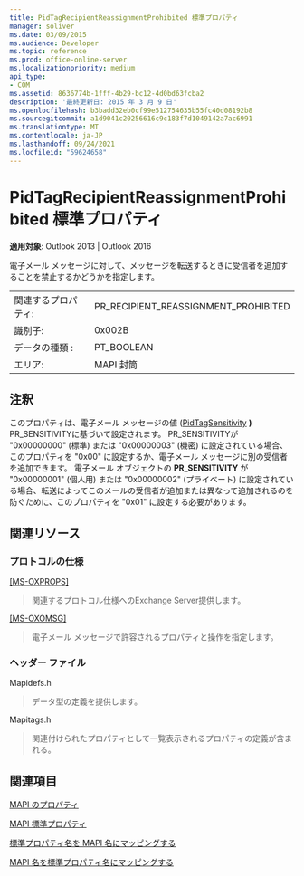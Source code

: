 ```yaml
---
title: PidTagRecipientReassignmentProhibited 標準プロパティ
manager: soliver
ms.date: 03/09/2015
ms.audience: Developer
ms.topic: reference
ms.prod: office-online-server
ms.localizationpriority: medium
api_type:
- COM
ms.assetid: 8636774b-1fff-4b29-bc12-4d0bd63fcba2
description: '最終更新日: 2015 年 3 月 9 日'
ms.openlocfilehash: b3badd32eb0cf99e512754635b55fc40d08192b8
ms.sourcegitcommit: a1d9041c20256616c9c183f7d1049142a7ac6991
ms.translationtype: MT
ms.contentlocale: ja-JP
ms.lasthandoff: 09/24/2021
ms.locfileid: "59624658"
---
```

# <a name="pidtagrecipientreassignmentprohibited-canonical-property"></a>PidTagRecipientReassignmentProhibited 標準プロパティ

  
  
**適用対象**: Outlook 2013 | Outlook 2016 
  
電子メール メッセージに対して、メッセージを転送するときに受信者を追加することを禁止するかどうかを指定します。
  
|||
|:-----|:-----|
|関連するプロパティ:  <br/> |PR_RECIPIENT_REASSIGNMENT_PROHIBITED  <br/> |
|識別子:  <br/> |0x002B  <br/> |
|データの種類 :   <br/> |PT_BOOLEAN  <br/> |
|エリア:  <br/> |MAPI 封筒  <br/> |
   
## <a name="remarks"></a>注釈

このプロパティは、電子メール メッセージの値 ([PidTagSensitivity](pidtagsensitivity-canonical-property.md) **)** PR_SENSITIVITYに基づいて設定されます。 PR_SENSITIVITYが "0x00000000" (標準) または "0x00000003" (機密) に設定されている場合、このプロパティを "0x00" に設定するか、電子メール メッセージに別の受信者を追加できます。 電子メール オブジェクトの **PR_SENSITIVITY** が "0x00000001" (個人用) または "0x00000002" (プライベート) に設定されている場合、転送によってこのメールの受信者が追加または異なって追加されるのを防ぐために、このプロパティを "0x01" に設定する必要があります。 
  
## <a name="related-resources"></a>関連リソース

### <a name="protocol-specifications"></a>プロトコルの仕様

[[MS-OXPROPS]](https://msdn.microsoft.com/library/f6ab1613-aefe-447d-a49c-18217230b148%28Office.15%29.aspx)
  
> 関連するプロトコル仕様へのExchange Server提供します。
    
[[MS-OXOMSG]](https://msdn.microsoft.com/library/daa9120f-f325-4afb-a738-28f91049ab3c%28Office.15%29.aspx)
  
> 電子メール メッセージで許容されるプロパティと操作を指定します。
    
### <a name="header-files"></a>ヘッダー ファイル

Mapidefs.h
  
> データ型の定義を提供します。
    
Mapitags.h
  
> 関連付けられたプロパティとして一覧表示されるプロパティの定義が含まれる。
    
## <a name="see-also"></a>関連項目



[MAPI のプロパティ](mapi-properties.md)
  
[MAPI 標準プロパティ](mapi-canonical-properties.md)
  
[標準プロパティ名を MAPI 名にマッピングする](mapping-canonical-property-names-to-mapi-names.md)
  
[MAPI 名を標準プロパティ名にマッピングする](mapping-mapi-names-to-canonical-property-names.md)


